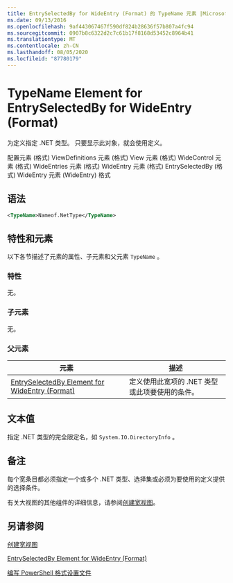 ```yaml
---
title: EntrySelectedBy for WideEntry (Format) 的 TypeName 元素 |Microsoft Docs
ms.date: 09/13/2016
ms.openlocfilehash: 9af443067467f590df824b28636f57b807a4fc94
ms.sourcegitcommit: 0907b8c6322d2c7c61b17f8168d53452c8964b41
ms.translationtype: MT
ms.contentlocale: zh-CN
ms.lasthandoff: 08/05/2020
ms.locfileid: "87780179"
---
```

# <a name="typename-element-for-entryselectedby-for-wideentry-format"></a>TypeName Element for EntrySelectedBy for WideEntry (Format)

为定义指定 .NET 类型。 只要显示此对象，就会使用定义。

配置元素 (格式) ViewDefinitions 元素 (格式) View 元素 (格式) WideControl 元素 (格式) WideEntries 元素 (格式) WideEntry 元素 (格式) EntrySelectedBy (格式) WideEntry 元素 (WideEntry) 格式

## <a name="syntax"></a>语法

```xml
<TypeName>Nameof.NetType</TypeName>
```

## <a name="attributes-and-elements"></a>特性和元素

以下各节描述了元素的属性、子元素和父元素 `TypeName` 。

### <a name="attributes"></a>特性

无。

### <a name="child-elements"></a>子元素

无。

### <a name="parent-elements"></a>父元素

|元素|描述|
|-------------|-----------------|
|[EntrySelectedBy Element for WideEntry (Format)](./entryselectedby-element-for-wideentry-format.md)|定义使用此宽项的 .NET 类型或此项要使用的条件。|

## <a name="text-value"></a>文本值

指定 .NET 类型的完全限定名，如 `System.IO.DirectoryInfo` 。

## <a name="remarks"></a>备注

每个宽条目都必须指定一个或多个 .NET 类型、选择集或必须为要使用的定义提供的选择条件。

有关大视图的其他组件的详细信息，请参阅[创建宽视图](./creating-a-wide-view.md)。

## <a name="see-also"></a>另请参阅

[创建宽视图](./creating-a-wide-view.md)

[EntrySelectedBy Element for WideEntry (Format)](./entryselectedby-element-for-wideentry-format.md)

[编写 PowerShell 格式设置文件](./writing-a-powershell-formatting-file.md)
